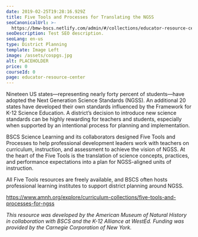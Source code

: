 ```yaml
---
date: 2019-02-25T19:28:16.929Z
title: Five Tools and Processes for Translating the NGSS
seoCanonicalUrl: >-
  https://bmw-bscs.netlify.com/admin/#/collections/educator-resource-center/five-tools-and-processes-for-translating-the-ngss
seoDescription: Test SEO description.
seoLang: en-us
type: District Planning
template: Image Left
image: /assets/cospgs.jpg
alt: PLACEHOLDER
price: 0
courseId: 0
page: educator-resource-center
---
```

Nineteen US states—representing nearly forty percent of students—have adopted the Next Generation Science Standards (NGSS). An additional 20 states have developed their own standards influenced by the Framework for K-12 Science Education. A district’s decision to introduce new science standards can be highly rewarding for teachers and students, especially when supported by an intentional process for planning and implementation. 

BSCS Science Learning and its collaborators designed Five Tools and Processes to help professional development leaders work with teachers on curriculum, instruction, and assessment to achieve the vision of NGSS. At the heart of the Five Tools is the translation of science concepts, practices, and performance expectations into a plan for NGSS-aligned units of instruction. 

All Five Tools resources are freely available, and BSCS often hosts professional learning institutes to support district planning around NGSS.  

https://www.amnh.org/explore/curriculum-collections/five-tools-and-processes-for-ngss

_This resource was developed by the American Museum of Natural History in collaboration with BSCS and the K-12 Alliance at WestEd. Funding was provided by the Carnegie Corporation of New York._
